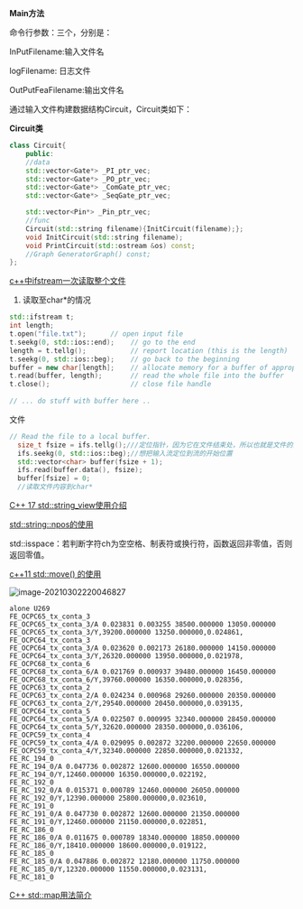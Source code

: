 **Main方法**

命令行参数：三个，分别是：

InPutFilename:输入文件名

logFilename: 日志文件

OutPutFeaFilename:输出文件名

通过输入文件构建数据结构Circuit，Circuit类如下：

**Circuit类**

```c++
class Circuit{
    public:
    //data
    std::vector<Gate*> _PI_ptr_vec;
    std::vector<Gate*> _PO_ptr_vec;
    std::vector<Gate*> _ComGate_ptr_vec;
    std::vector<Gate*> _SeqGate_ptr_vec;

    std::vector<Pin*> _Pin_ptr_vec;
    //func
    Circuit(std::string filename){InitCircuit(filename);};
    void InitCircuit(std::string filename);
    void PrintCircuit(std::ostream &os) const;
    //Graph GeneratorGraph() const;
};
```



[c++中ifstream一次读取整个文件](https://www.cnblogs.com/kex1n/p/4028428.html)

1. 读取至char*的情况

```c++
std::ifstream t;  
int length;  
t.open("file.txt");      // open input file  
t.seekg(0, std::ios::end);    // go to the end  
length = t.tellg();           // report location (this is the length)  
t.seekg(0, std::ios::beg);    // go back to the beginning  
buffer = new char[length];    // allocate memory for a buffer of appropriate dimension  
t.read(buffer, length);       // read the whole file into the buffer  
t.close();                    // close file handle  
  
// ... do stuff with buffer here ..
```



文件

```c++
// Read the file to a local buffer.
  size_t fsize = ifs.tellg();///定位指针，因为它在文件结束处，所以也就是文件的大小
  ifs.seekg(0, std::ios::beg);//想把输入流定位到流的开始位置
  std::vector<char> buffer(fsize + 1);
  ifs.read(buffer.data(), fsize);
  buffer[fsize] = 0;
  //读取文件内容到char*
```



[C++ 17 std::string_view使用介绍](https://www.cnblogs.com/yangxunwu1992/p/14018837.html)

[std::string::npos的使用](https://blog.csdn.net/zpznba/article/details/89197632)

std::isspace：若判断字符ch为空空格、制表符或换行符，函数返回非零值，否则返回零值。

[c++11 std::move() 的使用](https://www.cnblogs.com/yoyo-sincerely/p/8658075.html)



![image-20210302220046827](https://i.loli.net/2021/03/02/dGPRWMFXwKJlYum.png)

```
alone U269 
FE_OCPC65_tx_conta_3 
FE_OCPC65_tx_conta_3/A 0.023831 0.003255 38500.000000 13050.000000 FE_OCPC65_tx_conta_3/Y,39200.000000 13250.000000,0.024861,
FE_OCPC64_tx_conta_3 
FE_OCPC64_tx_conta_3/A 0.023620 0.002173 26180.000000 14150.000000 FE_OCPC64_tx_conta_3/Y,26320.000000 13950.000000,0.021978,
FE_OCPC68_tx_conta_6 
FE_OCPC68_tx_conta_6/A 0.021769 0.000937 39480.000000 16450.000000 FE_OCPC68_tx_conta_6/Y,39760.000000 16350.000000,0.028356,
FE_OCPC63_tx_conta_2 
FE_OCPC63_tx_conta_2/A 0.024234 0.000968 29260.000000 20350.000000 FE_OCPC63_tx_conta_2/Y,29540.000000 20450.000000,0.039135,
FE_OCPC64_tx_conta_5 
FE_OCPC64_tx_conta_5/A 0.022507 0.000995 32340.000000 28450.000000 FE_OCPC64_tx_conta_5/Y,32620.000000 28350.000000,0.036106,
FE_OCPC59_tx_conta_4 
FE_OCPC59_tx_conta_4/A 0.029095 0.002872 32200.000000 22650.000000 FE_OCPC59_tx_conta_4/Y,32340.000000 22850.000000,0.021332,
FE_RC_194_0 
FE_RC_194_0/A 0.047736 0.002872 12600.000000 16550.000000 FE_RC_194_0/Y,12460.000000 16350.000000,0.022192,
FE_RC_192_0 
FE_RC_192_0/A 0.015371 0.000789 12460.000000 26050.000000 FE_RC_192_0/Y,12390.000000 25800.000000,0.023610,
FE_RC_191_0 
FE_RC_191_0/A 0.047730 0.002872 12600.000000 21350.000000 FE_RC_191_0/Y,12460.000000 21150.000000,0.022851,
FE_RC_186_0 
FE_RC_186_0/A 0.011675 0.000789 18340.000000 18850.000000 FE_RC_186_0/Y,18410.000000 18600.000000,0.019122,
FE_RC_185_0 
FE_RC_185_0/A 0.047886 0.002872 12180.000000 11750.000000 FE_RC_185_0/Y,12320.000000 11550.000000,0.023131,
FE_RC_181_0 
```



[C++ std::map用法简介](https://blog.csdn.net/wcc27857285/article/details/78289175)

